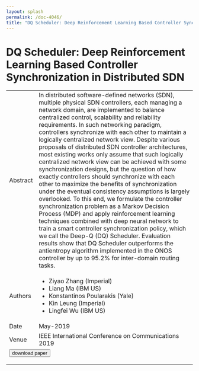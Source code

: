 ```yaml
---
layout: splash
permalink: /doc-4046/
title: "DQ Scheduler: Deep Reinforcement Learning Based Controller Synchronization in Distributed SDN"
---
```


# DQ Scheduler: Deep Reinforcement Learning Based Controller Synchronization in Distributed SDN

<table>
    <tbody>
    <tr>
        <td>Abstract</td>
        <td>In distributed software-defined networks (SDN), multiple physical SDN controllers, each managing a network domain, are implemented to balance centralized control, scalability and reliability requirements. In such networking paradigm, controllers synchronize with each other to maintain a logically centralized network view. Despite various proposals of distributed SDN controller architectures, most existing works only assume that such logically centralized network view can be achieved with some synchronization designs, but the question of how exactly controllers should synchronize with each other to maximize the benefits of synchronization under the eventual consistency assumptions is largely overlooked. To this end, we formulate the controller synchronization problem as a Markov Decision Process (MDP) and apply reinforcement learning techniques combined with deep neural network to train a smart controller synchronization policy, which we call the Deep-Q (DQ) Scheduler. Evaluation results show that DQ Scheduler outperforms the antientropy algorithm implemented in the ONOS controller by up to 95.2% for inter-domain routing tasks.</td>
    </tr>
    <tr>
        <td>Authors</td>
        <td>
            <ul>
                <li>Ziyao Zhang (Imperial)</li>
                <li>Liang Ma (IBM US)</li>
                <li>Konstantinos Poularakis (Yale)</li>
                <li>Kin Leung (Imperial)</li>
                <li>Lingfei Wu (IBM US)</li>
            </ul>
        </td>
    </tr>
    <tr>
        <td>Date</td>
        <td>May-2019</td>
    </tr>
    <tr>
        <td>Venue</td>
        <td>IEEE International Conference on Communications 2019</td>
    </tr>
        <tr>
            <td colspan="2">
                <form method="get" action="https://ibm.box.com/v/doc-4046-paper">
                    <button type="submit">download paper</button>
                </form>
            </td>
        </tr>
    </tbody>
</table>
